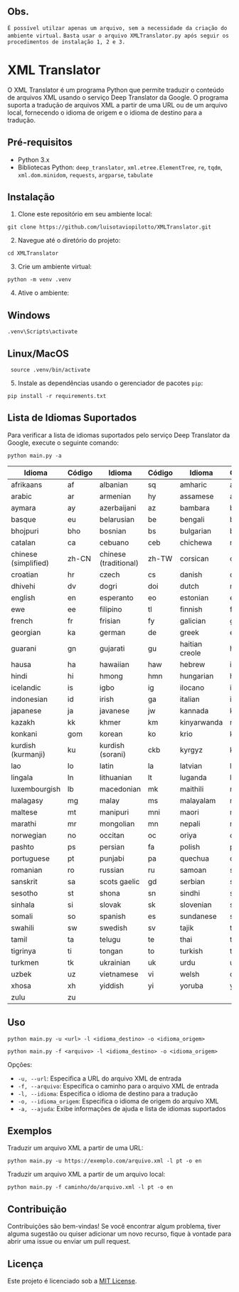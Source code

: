 ## Obs.
`É possível utilzar apenas um arquivo, sem a necessidade da criação do ambiente virtual.`
`Basta usar o arquivo XMLTranslator.py após seguir os procedimentos de instalação 1, 2 e 3.`

# XML Translator
O XML Translator é um programa Python que permite traduzir o conteúdo de arquivos XML usando o serviço Deep Translator da Google. O programa suporta a tradução de arquivos XML a partir de uma URL ou de um arquivo local, fornecendo o idioma de origem e o idioma de destino para a tradução.

## Pré-requisitos
- Python 3.x
- Bibliotecas Python: `deep_translator`, `xml.etree.ElementTree`, `re`, `tqdm`, `xml.dom.minidom`, `requests`, `argparse`, `tabulate`

## Instalação
1. Clone este repositório em seu ambiente local:
```
git clone https://github.com/luisotaviopilotto/XMLTranslator.git
```

2. Navegue até o diretório do projeto:
```
cd XMLTranslator
```

3. Crie um ambiente virtual:
```
python -m venv .venv
```
4. Ative o ambiente:
## Windows
```
.venv\Scripts\activate
```
## Linux/MacOS
```
 source .venv/bin/activate
```

5. Instale as dependências usando o gerenciador de pacotes `pip`:
```
pip install -r requirements.txt
```

## Lista de Idiomas Suportados
Para verificar a lista de idiomas suportados pelo serviço Deep Translator da Google, execute o seguinte comando:
```
python main.py -a
```
| Idioma                | Código   | Idioma                | Código   | Idioma                | Código   |
|-----------------------|----------|-----------------------|----------|-----------------------|----------|
| afrikaans             | af       | albanian              | sq       | amharic               | am       |
| arabic                | ar       | armenian              | hy       | assamese              | as       |
| aymara                | ay       | azerbaijani           | az       | bambara               | bm       |
| basque                | eu       | belarusian            | be       | bengali               | bn       |
| bhojpuri              | bho      | bosnian               | bs       | bulgarian             | bg       |
| catalan               | ca       | cebuano               | ceb      | chichewa              | ny       |
| chinese (simplified)  | zh-CN    | chinese (traditional) | zh-TW    | corsican              | co       |
| croatian              | hr       | czech                 | cs       | danish                | da       |
| dhivehi               | dv       | dogri                 | doi      | dutch                 | nl       |
| english               | en       | esperanto             | eo       | estonian              | et       |
| ewe                   | ee       | filipino              | tl       | finnish               | fi       |
| french                | fr       | frisian               | fy       | galician              | gl       |
| georgian              | ka       | german                | de       | greek                 | el       |
| guarani               | gn       | gujarati              | gu       | haitian creole        | ht       |
| hausa                 | ha       | hawaiian              | haw      | hebrew                | iw       |
| hindi                 | hi       | hmong                 | hmn      | hungarian             | hu       |
| icelandic             | is       | igbo                  | ig       | ilocano               | ilo      |
| indonesian            | id       | irish                 | ga       | italian               | it       |
| japanese              | ja       | javanese              | jw       | kannada               | kn       |
| kazakh                | kk       | khmer                 | km       | kinyarwanda           | rw       |
| konkani               | gom      | korean                | ko       | krio                  | kri      |
| kurdish (kurmanji)    | ku       | kurdish (sorani)      | ckb      | kyrgyz                | ky       |
| lao                   | lo       | latin                 | la       | latvian               | lv       |
| lingala               | ln       | lithuanian            | lt       | luganda               | lg       |
| luxembourgish         | lb       | macedonian            | mk       | maithili              | mai      |
| malagasy              | mg       | malay                 | ms       | malayalam             | ml       |
| maltese               | mt       | manipuri              | mni      | maori                 | mi       |
| marathi               | mr       | mongolian             | mn       | nepali                | ne       |
| norwegian             | no       | occitan               | oc       | oriya                 | or       |
| pashto                | ps       | persian               | fa       | polish                | pl       |
| portuguese            | pt       | punjabi               | pa       | quechua               | qu       |
| romanian              | ro       | russian               | ru       | samoan                | sm       |
| sanskrit              | sa       | scots gaelic          | gd       | serbian               | sr       |
| sesotho               | st       | shona                 | sn       | sindhi                | sd       |
| sinhala               | si       | slovak                | sk       | slovenian             | sl       |
| somali                | so       | spanish               | es       | sundanese             | su       |
| swahili               | sw       | swedish               | sv       | tajik                 | tg       |
| tamil                 | ta       | telugu                | te       | thai                  | th       |
| tigrinya              | ti       | tongan                | to       | turkish               | tr       |
| turkmen               | tk       | ukrainian             | uk       | urdu                  | ur       |
| uzbek                 | uz       | vietnamese            | vi       | welsh                 | cy       |
| xhosa                 | xh       | yiddish               | yi       | yoruba                | yo       |
| zulu                  | zu       |


## Uso
```
python main.py -u <url> -l <idioma_destino> -o <idioma_origem>
```
```
python main.py -f <arquivo> -l <idioma_destino> -o <idioma_origem>
```

Opções:
- `-u, --url`: Especifica a URL do arquivo XML de entrada
- `-f, --arquivo`: Especifica o caminho para o arquivo XML de entrada
- `-l, --idioma`: Especifica o idioma de destino para a tradução
- `-o, --idioma_origem`: Especifica o idioma de origem do arquivo XML
- `-a, --ajuda`: Exibe informações de ajuda e lista de idiomas suportados

## Exemplos
Traduzir um arquivo XML a partir de uma URL:
```
python main.py -u https://exemplo.com/arquivo.xml -l pt -o en
```

Traduzir um arquivo XML a partir de um arquivo local:
```
python main.py -f caminho/do/arquivo.xml -l pt -o en
```

## Contribuição
Contribuições são bem-vindas! Se você encontrar algum problema, tiver alguma sugestão ou quiser adicionar um novo recurso, fique à vontade para abrir uma issue ou enviar um pull request.

## Licença
Este projeto é licenciado sob a [MIT License](LICENSE).
